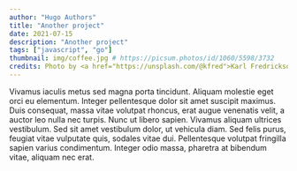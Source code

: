 ```yaml
---
author: "Hugo Authors"
title: "Another project"
date: 2021-07-15
description: "Another project"
tags: ["javascript", "go"]
thumbnail: img/coffee.jpg # https://picsum.photos/id/1060/5598/3732
credits: Photo by <a href="https://unsplash.com/@kfred">Karl Fredrickson</a> on <a href="https://unsplash.com/photos/TYIzeCiZ_60">Unsplash</a>
---
```


Vivamus iaculis metus sed magna porta tincidunt. Aliquam molestie eget orci eu elementum. Integer pellentesque dolor sit amet suscipit maximus. Duis consequat, massa vitae volutpat rhoncus, erat augue venenatis velit, a auctor leo nulla nec turpis. Nunc ut libero sapien. Vivamus aliquam ultrices vestibulum. Sed sit amet vestibulum dolor, ut vehicula diam. Sed felis purus, feugiat vitae vulputate quis, sodales vitae dui. Pellentesque volutpat fringilla sapien varius condimentum. Integer odio massa, pharetra at bibendum vitae, aliquam nec erat.